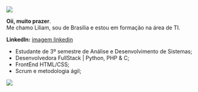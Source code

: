 <img src="https://capsule-render.vercel.app/api?type=waving&height=150&color=f58696"/>
<br>

 **Oii, muito prazer**. <br>
 Me chamo Liliam, sou de Brasília e estou em formação na área de TI.

 
**LinkedIn:** [imagem linkedin](https://img.icons8.com/color/96/linkedin.png "LinkedIn")

[imagem linkedin]: (https://github.com/user-attachments/assets/2f0b531b-fee8-457a-a37b-1d38922c72f8)

  
  - Estudante de 3º semestre de Análise e Desenvolvimento de Sistemas;
  - Desenvolvedora FullStack | Python, PHP & C;
  - FrontEnd HTML/CSS;
  - Scrum e metodologia ágil;

<img src="https://capsule-render.vercel.app/api?type=waving&height=150&color=f58696&section=footer"/>
